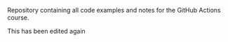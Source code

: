 Repository containing all code examples and notes for the GitHub Actions course.

This has been edited again
